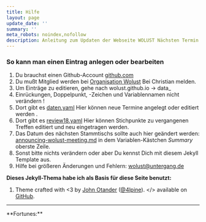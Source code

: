 ```yaml
---
title: Hilfe
layout: page
update_date: ''
summary: ''
meta_robots: noindex,nofollow
description: Anleitung zum Updaten der Webseite WOLUST Nächsten Termin und Zusammenfassung
---
```


### So kann man einen Eintrag anlegen oder bearbeiten ###
1.  Du brauchst einen Github-Account [github.com](https://github.com/)
2.  Du mußt Mitglied werden bei [Organisation Wolust](https://github.com/Wolust) Bei  Christian melden.
3.  Um Einträge zu editieren, gehe nach wolust.github.io  -> data_
10.  <span class="red">Einrückungen, Doppelpunkt, -Zeichen und Variablennamen nicht verändern !</span>
4.   Dort gibt es [daten.yaml](https://github.com/Wolust/wolust.github.io/blob/master/_data/daten.yaml) Hier können neue Termine angelegt oder editiert werden .
5.   Dort gibt es [review18.yaml](https://github.com/Wolust/wolust.github.io/blob/master/_data/review18.yaml) Hier können Stichpunkte zu vergangenen Treffen editiert und neu eingetragen werden. 
6.   Das Datum des nächsten Stammtischs  sollte auch hier geändert werden: [announcing-wolust-meeting.md](https://github.com/Wolust/wolust.github.io/blob/master/_posts/2018-09-04-announcing-wolust-meeting.md)  in dem Variablen-Kästchen *Summary* oberste Zeile. 
7.  Sonst bitte nichts verändern oder aber Du kennst Dich mit diesem Jekyll Template aus.
9.  Hilfe bei größeren Änderungen und Fehlern: wolust@untergang.de

**Dieses Jekyll-Thema habe ich als Basis für diese Seite benutzt:** 
<ol>
<li>
      Theme crafted with &lt;3 by <a href="http://johnotander.com">John Otander</a> (<a href="https://twitter.com/4lpine">@4lpine</a>).
      &lt;/&gt; available on <a href="https://github.com/johnotander/pixyll">GitHub</a>.
</li>
</ol>
<hr />
**Fortunes:**

<script type="text/javascript">
var myArray = [
  "Programmierweisheit:Unsere Fehler von heute sichern uns unser Brot von morgen.",
  "Die Passwörter an die du dich noch erinnerst, hast du letzte Woche geändert.",
  "VI ist kein Editor, das ist ein Eingabestrom-Modifikator.",
  "Input - Output - Kaputt!",
  "Nicht diskutieren - programmieren!"
];

var randomitem = myArray[Math.floor(Math.random()*myArray.length)];
document.write( randomitem );
</script>
&nbsp;<br />
